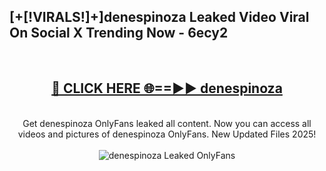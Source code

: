 <h2>[+[!VIRALS!]+]denespinoza Leaked Video Viral On Social X Trending Now - 6ecy2</h2>
<br>
<div align="center">
<h2><a href="https://libra.edu.pl?denespinoza" rel="nofollow">🔴 CLICK HERE 🌐==►► denespinoza</a></h2>
<br>
Get denespinoza OnlyFans leaked all content. Now you can access all videos and pictures of denespinoza OnlyFans. New Updated Files 2025!
<br>
<br>
<a href="https://libra.edu.pl?denespinoza" rel="nofollow" data-target="animated-image.originalLink"><img src="https://i.ibb.co.com/WyWwxjT/player-gif2.gif" alt="denespinoza Leaked OnlyFans" style="max-width: 100%; display: inline-block;" data-target="animated-image.originalImage"></a>
</div>
<br>